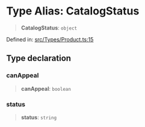 # Type Alias: CatalogStatus

> **CatalogStatus**: `object`

Defined in: [src/Types/Product.ts:15](https://github.com/Fokusdotid/bail/blob/043003e0dc220c8f52aef36f90c7026f3a192427/src/Types/Product.ts#L15)

## Type declaration

### canAppeal

> **canAppeal**: `boolean`

### status

> **status**: `string`
